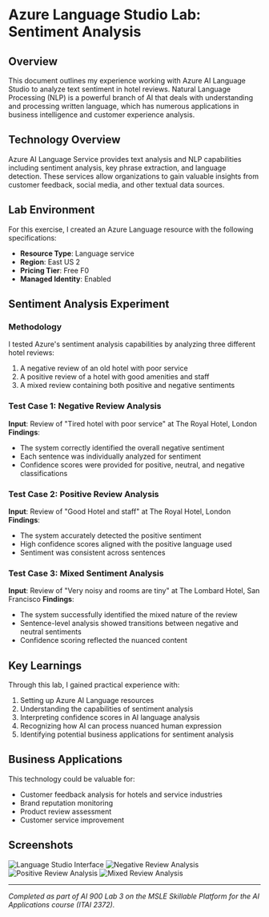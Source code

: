 # Azure Language Studio Lab: Sentiment Analysis

## Overview
This document outlines my experience working with Azure AI Language Studio to analyze text sentiment in hotel reviews. Natural Language Processing (NLP) is a powerful branch of AI that deals with understanding and processing written language, which has numerous applications in business intelligence and customer experience analysis.

## Technology Overview
Azure AI Language Service provides text analysis and NLP capabilities including sentiment analysis, key phrase extraction, and language detection. These services allow organizations to gain valuable insights from customer feedback, social media, and other textual data sources.

## Lab Environment
For this exercise, I created an Azure Language resource with the following specifications:
- **Resource Type**: Language service
- **Region**: East US 2
- **Pricing Tier**: Free F0
- **Managed Identity**: Enabled

## Sentiment Analysis Experiment

### Methodology
I tested Azure's sentiment analysis capabilities by analyzing three different hotel reviews:
1. A negative review of an old hotel with poor service
2. A positive review of a hotel with good amenities and staff
3. A mixed review containing both positive and negative sentiments

### Test Case 1: Negative Review Analysis
**Input**: Review of "Tired hotel with poor service" at The Royal Hotel, London
**Findings**: 
- The system correctly identified the overall negative sentiment
- Each sentence was individually analyzed for sentiment
- Confidence scores were provided for positive, neutral, and negative classifications

### Test Case 2: Positive Review Analysis
**Input**: Review of "Good Hotel and staff" at The Royal Hotel, London
**Findings**:
- The system accurately detected the positive sentiment
- High confidence scores aligned with the positive language used
- Sentiment was consistent across sentences

### Test Case 3: Mixed Sentiment Analysis
**Input**: Review of "Very noisy and rooms are tiny" at The Lombard Hotel, San Francisco
**Findings**:
- The system successfully identified the mixed nature of the review
- Sentence-level analysis showed transitions between negative and neutral sentiments
- Confidence scoring reflected the nuanced content

## Key Learnings
Through this lab, I gained practical experience with:
1. Setting up Azure AI Language resources
2. Understanding the capabilities of sentiment analysis
3. Interpreting confidence scores in AI language analysis
4. Recognizing how AI can process nuanced human expression
5. Identifying potential business applications for sentiment analysis

## Business Applications
This technology could be valuable for:
- Customer feedback analysis for hotels and service industries
- Brand reputation monitoring
- Product review assessment
- Customer service improvement

## Screenshots
![Language Studio Interface](./images/language-studio-interface.png)
![Negative Review Analysis](./images/negative-review-analysis.png)
![Positive Review Analysis](./images/positive-review-analysis.png)
![Mixed Review Analysis](./images/mixed-review-analysis.png)

---

*Completed as part of AI 900 Lab 3 on the MSLE Skillable Platform for the AI Applications course (ITAI 2372).*
